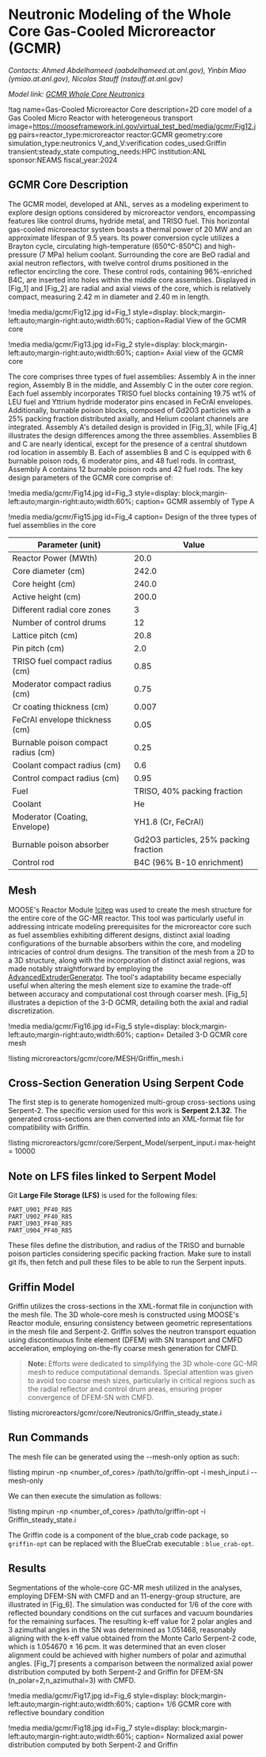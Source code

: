 # Neutronic Modeling of the Whole Core Gas-Cooled Microreactor (GCMR)

*Contacts: Ahmed Abdelhameed (aabdelhameed.at.anl.gov), Yinbin Miao (ymiao.at.anl.gov), Nicolas Stauff (nstauff.at.anl.gov)*

*Model link: [GCMR Whole Core Neutronics](https://github.com/idaholab/virtual_test_bed/tree/main/microreactors/gcmr/core)*

!tag name=Gas-Cooled Microreactor Core
     description=2D core model of a Gas Cooled Micro Reactor with heterogeneous transport
     image=https://mooseframework.inl.gov/virtual_test_bed/media/gcmr/Fig12.jpg
     pairs=reactor_type:microreactor
            reactor:GCMR
            geometry:core
            simulation_type:neutronics
            V_and_V:verification
            codes_used:Griffin
            transient:steady_state
            computing_needs:HPC
            institution:ANL
            sponsor:NEAMS
            fiscal_year:2024

## GCMR Core Description

The GCMR model, developed at ANL, serves as a modeling experiment to explore design options considered by microreactor vendors, encompassing features like control drums, hydride metal, and TRISO fuel. This horizontal gas-cooled microreactor system boasts a thermal power of 20 MW and an approximate lifespan of 9.5 years. Its power conversion cycle utilizes a Brayton cycle, circulating high-temperature (650°C-850°C) and high-pressure (7 MPa) helium coolant. Surrounding the core are BeO radial and axial neutron reflectors, with twelve control drums positioned in the reflector encircling the core. These control rods, containing 96%-enriched B4C, are inserted into holes within the middle core assemblies. Displayed in [Fig_1] and [Fig_2]  are radial and axial views of the core, which is relatively compact, measuring 2.42 m in diameter and 2.40 m in length.


!media media/gcmr/Fig12.jpg
      id=Fig_1
      style=display: block;margin-left:auto;margin-right:auto;width:60%;
      caption=Radial View of the GCMR core



!media media/gcmr/Fig13.jpg
      id=Fig_2
      style=display: block;margin-left:auto;margin-right:auto;width:60%;
      caption= Axial view of the GCMR core



The core comprises three types of fuel assemblies: Assembly A in the inner region, Assembly B in the middle, and Assembly C in the outer core region. Each fuel assembly incorporates TRISO fuel blocks containing 19.75 wt% of LEU fuel and Yttrium hydride moderator pins encased in FeCrAl envelopes. Additionally, burnable poison blocks, composed of Gd2O3 particles with a 25% packing fraction distributed axially, and Helium coolant channels are integrated. Assembly A's detailed design is provided in [Fig_3], while [Fig_4] illustrates the design differences among the three assemblies. Assemblies B and C are nearly identical, except for the presence of a central shutdown rod location in assembly B. Each of assemblies B and C is equipped with 6 burnable poison rods, 6 moderator pins, and 48 fuel rods. In contrast, Assembly A contains 12 burnable poison rods and 42 fuel rods. The key design parameters of the GCMR core comprise of:



!media media/gcmr/Fig14.jpg
      id=Fig_3
      style=display: block;margin-left:auto;margin-right:auto;width:60%;
      caption= GCMR assembly of Type A



!media media/gcmr/Fig15.jpg
      id=Fig_4
      caption= Design of the three types of fuel assemblies in the core



| Parameter (unit)| Value |
| - | - |
| Reactor Power (MWth) | 20.0 |
| Core diameter (cm) | 242.0 |
| Core height (cm) | 240.0 |
| Active height (cm) | 200.0 |
| Different radial core zones | 3 |
| Number of control drums | 12 |
| Lattice pitch (cm) | 20.8 |
| Pin pitch (cm) | 2.0 |
| TRISO fuel compact radius (cm) | 0.85 |
| Moderator compact radius (cm) | 0.75 |
| Cr coating thickness (cm) | 0.007 |
| FeCrAl envelope thickness (cm) | 0.05 |
| Burnable poison compact radius (cm) | 0.25 |
| Coolant compact radius (cm) | 0.6 |
| Control compact radius (cm) | 0.95 |
| Fuel | TRISO, 40% packing fraction |
| Coolant | He |
| Moderator (Coating, Envelope) | YH1.8 (Cr, FeCrAl) |
| Burnable poison absorber | Gd2O3 particles, 25% packing fraction |
| Control rod | B4C (96% B-10 enrichment) |

## Mesh

MOOSE's Reactor Module [!citep](shemon2023reactor) was used to create the mesh structure for the entire core of the GC-MR reactor. This tool was particularly useful in addressing intricate modeling prerequisites for the microreactor core such as fuel assemblies exhibiting different designs, distinct axial loading configurations of the burnable absorbers within the core, and modeling intricacies of control drum designs. The transition of the mesh from a 2D to a 3D structure, along with the incorporation of distinct axial regions, was made notably straightforward by employing the [AdvancedExtruderGenerator](https://mooseframework.inl.gov/source/meshgenerators/AdvancedExtruderGenerator.html). The tool's adaptability became especially useful when altering the mesh element size to examine the trade-off between accuracy and computational cost through coarser mesh. [Fig_5]  illustrates a depiction of the 3-D GCMR, detailing both the axial and radial discretization.



!media media/gcmr/Fig16.jpg
      id=Fig_5
      style=display: block;margin-left:auto;margin-right:auto;width:60%;
      caption= Detailed 3-D GCMR core mesh



!listing microreactors/gcmr/core/MESH/Griffin_mesh.i

## Cross-Section Generation Using Serpent Code

The first step is to generate homogenized multi-group cross-sections using Serpent-2. The specific version used for this work is **Serpent 2.1.32**. The generated cross-sections are then converted into an XML-format file for compatibility with Griffin.


!listing microreactors/gcmr/core/Serpent_Model/serpent_input.i  max-height = 10000


## Note on LFS files linked to Serpent Model

Git **Large File Storage (LFS)** is used for the following files:

```
PART_U901_PF40_R85
PART_U902_PF40_R85
PART_U903_PF40_R85
PART_U904_PF40_R85
```

These files define the distribution, and radius of the TRISO and burnable poison particles considering specific packing fraction.
Make sure to install git lfs, then fetch and pull these files to be able to run the Serpent inputs.


## Griffin Model


Griffin utilizes the cross-sections in the XML-format file in conjunction with the mesh file. The 3D whole-core mesh is constructed using MOOSE's Reactor module, ensuring consistency between geometric representations in the mesh file and Serpent-2. Griffin solves the neutron transport equation using discontinuous finite element (DFEM) with SN transport and CMFD acceleration, employing on-the-fly coarse mesh generation for CMFD.

> **Note:** Efforts were dedicated to simplifying the 3D whole-core GC-MR mesh to reduce computational demands. Special attention was given to avoid too coarse mesh sizes, particularly in critical regions such as the radial reflector and control drum areas, ensuring proper convergence of DFEM-SN with CMFD.



!listing microreactors/gcmr/core/Neutronics/Griffin_steady_state.i


## Run Commands

The mesh file can be generated using the --mesh-only option as such:

!listing
mpirun -np <number_of_cores> /path/to/griffin-opt -i mesh_input.i --mesh-only


We can then execute the simulation as follows:

!listing
mpirun -np <number_of_cores> /path/to/griffin-opt -i Griffin_steady_state.i

The Griffin code is a component of the blue_crab code package, so `griffin-opt` can be replaced with the
BlueCrab executable : `blue_crab-opt`.


## Results

Segmentations of the whole-core GC-MR mesh utilized in the analyses, employing DFEM-SN with CMFD and an 11-energy-group structure, are illustrated in [Fig_6]. The simulation was conducted for 1/6 of the core with reflected boundary conditions on the cut surfaces and vacuum boundaries for the remaining surfaces. The resulting k-eff value for 2 polar angles and 3 azimuthal angles in the SN was determined as 1.051468, reasonably aligning with the k-eff value obtained from the Monte Carlo Serpent-2 code, which is 1.054670 ± 16 pcm. It was determined that an even closer alignment could be achieved with higher numbers of polar and azimuthal angles. [Fig_7] presents a comparison between the normalized axial power distribution computed by both Serpent-2 and Griffin for DFEM-SN (n_polar=2,n_azimuthal=3) with CMFD.



!media media/gcmr/Fig17.jpg
      id=Fig_6
      style=display: block;margin-left:auto;margin-right:auto;width:60%;
      caption= 1/6 GCMR core with reflective boundary condition



!media media/gcmr/Fig18.jpg
      id=Fig_7
      style=display: block;margin-left:auto;margin-right:auto;width:60%;
      caption= Normalized axial power distribution computed by both Serpent-2 and Griffin
